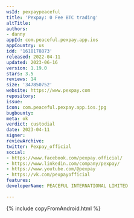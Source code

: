 ```yaml
---
wsId: pexpaypeaceful
title: 'Pexpay: 0 Fee BTC trading'
altTitle: 
authors:
- danny
appId: com.peaceful.pexpay.app.ios
appCountry: us
idd: '1618178873'
released: 2022-04-11
updated: 2023-06-16
version: 1.19.0
stars: 3.5
reviews: 14
size: '347850752'
website: https://www.pexpay.com
repository: 
issue: 
icon: com.peaceful.pexpay.app.ios.jpg
bugbounty: 
meta: ok
verdict: custodial
date: 2023-04-11
signer: 
reviewArchive: 
twitter: Pexpay_official
social:
- https://www.facebook.com/pexpay.official/
- https://www.linkedin.com/company/pexpay/
- https://www.youtube.com/@pexpay
- https://vk.com/pexpayofficial
features: 
developerName: PEACEFUL INTERNATIONAL LIMITED

---
```


{% include copyFromAndroid.html %}

